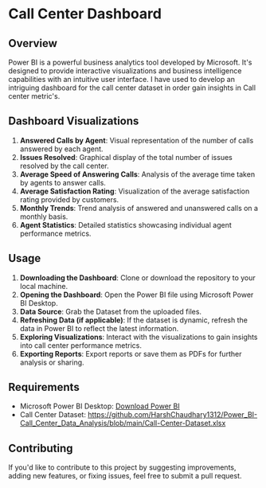 # Call Center Dashboard

## Overview
Power BI is a powerful business analytics tool developed by Microsoft. It's designed to provide interactive visualizations and business intelligence capabilities with an intuitive user interface. I have used to develop an intriguing dashboard for the call center dataset in order gain insights in Call center metric's.

## Dashboard Visualizations
1. **Answered Calls by Agent**: Visual representation of the number of calls answered by each agent.
2. **Issues Resolved**: Graphical display of the total number of issues resolved by the call center.
3. **Average Speed of Answering Calls**: Analysis of the average time taken by agents to answer calls.
4. **Average Satisfaction Rating**: Visualization of the average satisfaction rating provided by customers.
5. **Monthly Trends**: Trend analysis of answered and unanswered calls on a monthly basis.
6. **Agent Statistics**: Detailed statistics showcasing individual agent performance metrics.

## Usage
1. **Downloading the Dashboard**: Clone or download the repository to your local machine.
2. **Opening the Dashboard**: Open the Power BI file using Microsoft Power BI Desktop.
3. **Data Source**: Grab the Dataset from the uploaded files.
4. **Refreshing Data (if applicable)**: If the dataset is dynamic, refresh the data in Power BI to reflect the latest information.
5. **Exploring Visualizations**: Interact with the visualizations to gain insights into call center performance metrics.
6. **Exporting Reports**: Export reports or save them as PDFs for further analysis or sharing.

## Requirements
- Microsoft Power BI Desktop: [Download Power BI](https://powerbi.microsoft.com/en-us/desktop/)
- Call Center Dataset: https://github.com/HarshChaudhary1312/Power_BI-Call_Center_Data_Analysis/blob/main/Call-Center-Dataset.xlsx

## Contributing
If you'd like to contribute to this project by suggesting improvements, adding new features, or fixing issues, feel free to submit a pull request.

